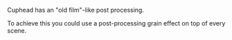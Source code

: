 Cuphead has an "old film"-like post processing. 

To achieve this you could use a post-processing grain effect on top of every scene.
